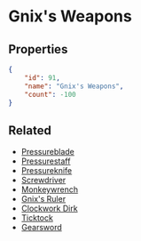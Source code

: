# Gnix's Weapons

<no description available>

## Properties

```json
{
    "id": 91,
    "name": "Gnix's Weapons",
    "count": -100
}
```

## Related

- [Pressureblade](../items/2290-pressureblade.md)
- [Pressurestaff](../items/2291-pressurestaff.md)
- [Pressureknife](../items/2292-pressureknife.md)
- [Screwdriver](../items/2293-screwdriver.md)
- [Monkeywrench](../items/2294-monkeywrench.md)
- [Gnix's Ruler](../items/2295-gnix-s-ruler.md)
- [Clockwork Dirk](../items/2296-clockwork-dirk.md)
- [Ticktock](../items/2297-ticktock.md)
- [Gearsword](../items/2298-gearsword.md)

